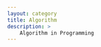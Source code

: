 ```yaml
---
layout: category
title: Algorithm
description: >
    Algorithm in Programming
---
```

<!--Yunmin made-->